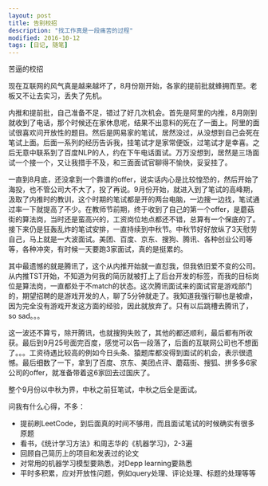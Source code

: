 ```yaml
---
layout: post
title: 告别校招
description: "找工作真是一段痛苦的过程"
modified: 2016-10-12
tags: [日记, 随笔]
---
```

苦逼的校招

现在互联网的风气真是越来越坏了，8月份刚开始，各家的提前批就蜂拥而至。老板又不让去实习，丢失了先机。

内推和提前批，自己准备不足，错过了好几次机会。首先是阿里的内推，8月刚到就收到了电话，那个时候还在家休息呢，结果不出意料的死在了一面上。阿里的面试很喜欢问开放性的题目。然后是网易家的笔试，居然没过，从没想到自己会死在笔试上面。后面一系列的经历告诉我，挂笔试才是家常便饭，过笔试才是幸喜。之后无意中联系到了百度NLP的人，约在下午电话面试。万万没想到，居然是三场面试一个接一个，又让我措手不及，和三面面试官聊得不愉快，妥妥挂了。

一直到8月底，还没拿到一个靠谱的offer，说实话内心是比较惶恐的，然后开始了海投，也不管公司大不大了，投了再说。9月份开始，就进入到了笔试的高峰期，汲取了内推时的教训，这个时期的笔试都是开的两台电脑，一边搜一边找，笔试通过率一下就提高了不少。在教师节前期，终于收到了自己的第一个offer，是蘑菇街的算法岗，当时还是蛮高兴的，工资岗位地点都还不错，总算有一个保底的了。接下来仍是狂轰乱炸的笔试安排，一直持续到中秋节。中秋节好好放纵了3天慰劳自己，马上就是一大波面试。美团、百度、京东、搜狗、腾讯、各种创业公司等等，各种冲突，有时候一天要跑3家面试，真的是挺累的。

其中最遗憾的就是腾讯了，这个从内推开始就一直怼我，但我依旧爱不变的公司。从内推TST开始，不知道为何我的简历就被打上了后台开发的标签，而我的目标岗位是算法岗，一直都处于不match的状态。这次腾讯面试来的面试官是游戏部门的，期望招聘的是游戏开发的人，聊了5分钟就走了。我知道我强行聊也是被虐，因为完全没有游戏开发这方面的经验，因此就放弃了。只有以后跳槽去腾讯了，so sad。。。

这一波还不算亏，除开腾讯，也就搜狗失败了，其他的都还顺利，最后都有所收获。最后到9月25号面完百度，感觉可以告一段落了，后面的互联网公司也不想面了。。。工资待遇比较高的例如今日头条、猿题库都没得到面试的机会，表示很遗憾。最后细数了一下，拿到了百度、京东、美团点评、蘑菇街、搜狐、拼多多6家公司的offer，就准备带着这6家回去过国庆了。

整个9月份以中秋为界，中秋之前狂笔试，中秋之后全是面试。

问我有什么心得，不多：

* 提前刷LeetCode，到后面真的时间不够用，而且面试笔试的时候确实有很多原题
* 看书，《统计学习方法》和周志华的《机器学习》，2-3遍
* 回顾自己简历上的项目和发表过的论文
* 对常用的机器学习模型要熟悉，对Depp learning要熟悉
* 平时多积累，应对开放性问题，例如query处理、评论处理、标题的处理等等

